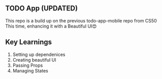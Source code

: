 <!-- CS50 Mobile App Developement Course (React Native) -->
## TODO App (UPDATED)
This repo is a build up on the previous todo-app-mobile repo from CS50
This time, enhancing it with a Beautiful UI😍

## Key Learnings
1. Setting up dependenices
2. Creating beautiful UI
3. Passing Props
4. Managing States